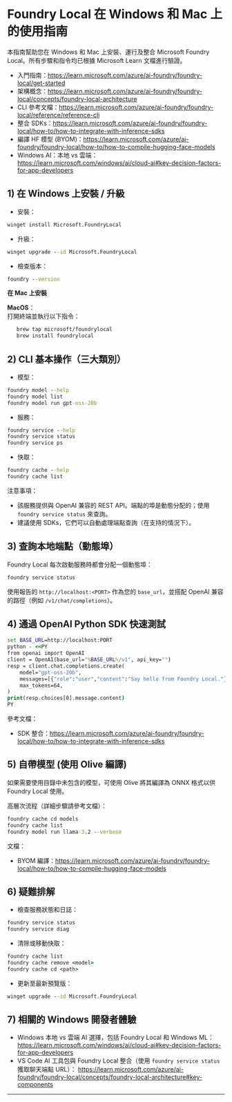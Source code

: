<!--
CO_OP_TRANSLATOR_METADATA:
{
  "original_hash": "02b037f55de779607eb12edcc7a7fcf2",
  "translation_date": "2025-09-26T18:20:28+00:00",
  "source_file": "Module07/foundrylocal.md",
  "language_code": "mo"
}
-->
# Foundry Local 在 Windows 和 Mac 上的使用指南

本指南幫助您在 Windows 和 Mac 上安裝、運行及整合 Microsoft Foundry Local。所有步驟和指令均已根據 Microsoft Learn 文檔進行驗證。

- 入門指南：https://learn.microsoft.com/azure/ai-foundry/foundry-local/get-started
- 架構概念：https://learn.microsoft.com/azure/ai-foundry/foundry-local/concepts/foundry-local-architecture
- CLI 參考文檔：https://learn.microsoft.com/azure/ai-foundry/foundry-local/reference/reference-cli
- 整合 SDKs：https://learn.microsoft.com/azure/ai-foundry/foundry-local/how-to/how-to-integrate-with-inference-sdks
- 編譯 HF 模型 (BYOM)：https://learn.microsoft.com/azure/ai-foundry/foundry-local/how-to/how-to-compile-hugging-face-models
- Windows AI：本地 vs 雲端：https://learn.microsoft.com/windows/ai/cloud-ai#key-decision-factors-for-app-developers

## 1) 在 Windows 上安裝 / 升級

- 安裝：
```cmd
winget install Microsoft.FoundryLocal
```
- 升級：
```cmd
winget upgrade --id Microsoft.FoundryLocal
```
- 檢查版本：
```cmd
foundry --version
```
     
**在 Mac 上安裝**

**MacOS**：  
打開終端並執行以下指令：
```bash
   brew tap microsoft/foundrylocal
   brew install foundrylocal
```


## 2) CLI 基本操作（三大類別）

- 模型：
```cmd
foundry model --help
foundry model list
foundry model run gpt-oss-20b
```
- 服務：
```cmd
foundry service --help
foundry service status
foundry service ps
```
- 快取：
```cmd
foundry cache --help
foundry cache list
```

注意事項：
- 該服務提供與 OpenAI 兼容的 REST API。端點的埠是動態分配的；使用 `foundry service status` 來查詢。
- 建議使用 SDKs，它們可以自動處理端點查詢（在支持的情況下）。

## 3) 查詢本地端點（動態埠）

Foundry Local 每次啟動服務時都會分配一個動態埠：
```cmd
foundry service status
```
使用報告的 `http://localhost:<PORT>` 作為您的 `base_url`，並搭配 OpenAI 兼容的路徑（例如 `/v1/chat/completions`）。

## 4) 通過 OpenAI Python SDK 快速測試

```cmd
set BASE_URL=http://localhost:PORT
python - <<PY
from openai import OpenAI
client = OpenAI(base_url="%BASE_URL%/v1", api_key="")
resp = client.chat.completions.create(
    model="gpt-oss-20b",
    messages=[{"role":"user","content":"Say hello from Foundry Local."}],
    max_tokens=64,
)
print(resp.choices[0].message.content)
PY
```
參考文檔：
- SDK 整合：https://learn.microsoft.com/azure/ai-foundry/foundry-local/how-to/how-to-integrate-with-inference-sdks

## 5) 自帶模型 (使用 Olive 編譯)

如果需要使用目錄中未包含的模型，可使用 Olive 將其編譯為 ONNX 格式以供 Foundry Local 使用。

高層次流程（詳細步驟請參考文檔）：
```cmd
foundry cache cd models
foundry cache list
foundry model run llama-3.2 --verbose
```
文檔：
- BYOM 編譯：https://learn.microsoft.com/azure/ai-foundry/foundry-local/how-to/how-to-compile-hugging-face-models

## 6) 疑難排解

- 檢查服務狀態和日誌：
```cmd
foundry service status
foundry service diag
```
- 清除或移動快取：
```cmd
foundry cache list
foundry cache remove <model>
foundry cache cd <path>
```
- 更新至最新預覽版：
```cmd
winget upgrade --id Microsoft.FoundryLocal
```


## 7) 相關的 Windows 開發者體驗

- Windows 本地 vs 雲端 AI 選擇，包括 Foundry Local 和 Windows ML：
  https://learn.microsoft.com/windows/ai/cloud-ai#key-decision-factors-for-app-developers
- VS Code AI 工具包與 Foundry Local 整合（使用 `foundry service status` 獲取聊天端點 URL）：
  https://learn.microsoft.com/azure/ai-foundry/foundry-local/concepts/foundry-local-architecture#key-components

---

